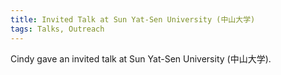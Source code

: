 ```yaml
---
title: Invited Talk at Sun Yat-Sen University (中山大学)
tags: Talks, Outreach
---
```


Cindy gave an invited talk at Sun Yat-Sen University (中山大学). 
